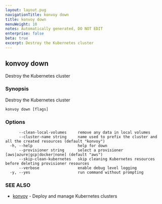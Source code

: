 ```yaml
---
layout: layout.pug
navigationTitle: konvoy down
title: konvoy down
menuWeight: 10
notes: Automatically generated, DO NOT EDIT
enterprise: false
beta: true
excerpt: Destroy the Kubernetes cluster
---
```


## konvoy down

Destroy the Kubernetes cluster

### Synopsis

Destroy the Kubernetes cluster

```
konvoy down [flags]
```

### Options

```
      --clean-local-volumes     remove any data in local volumes
      --cluster-name string     name used to prefix the cluster and all the created resources (default "konvoy")
  -h, --help                    help for down
      --provisioner string      select a provisioner [aws|azure|gcp|docker|none] (default "aws")
      --skip-clean-kubernetes   skip cleaning Kubernetes resources before deleting provisioner resources
      --verbose                 enable debug level logging
  -y, --yes                     run command without prompting
```

### SEE ALSO

* [konvoy](../)	 - Deploy and manage Kubernetes clusters

